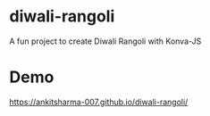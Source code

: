 # diwali-rangoli
A fun project to create Diwali Rangoli with Konva-JS
# Demo
https://ankitsharma-007.github.io/diwali-rangoli/
